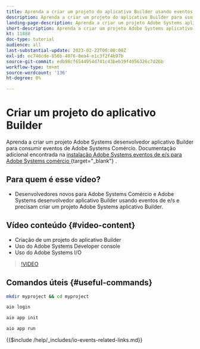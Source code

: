 ```yaml
---
title: Aprenda a criar um projeto do aplicativo Builder usando eventos do Comércio
description: Aprenda a criar um projeto do aplicativo Builder para uso com Comércio eventos
landing-page-description: Aprenda a criar um projeto Adobe Systems aplicativo Builder para usar Adobe Systems eventos Comércio
short-description: Aprenda a criar um projeto Adobe Systems aplicativo Builder para usar Adobe Systems eventos Comércio
kt: 11888
doc-type: tutorial
audience: all
last-substantial-update: 2023-02-22T00:00:00Z
exl-id: ec746cde-856b-4076-8ea4-e1c3f2f4b97b
source-git-commit: edb98cf6544954d741c43beb39f4056326c7d26b
workflow-type: tm+mt
source-wordcount: '136'
ht-degree: 0%

---
```


# Criar um projeto do aplicativo Builder

Aprenda a criar um projeto Adobe Systems desenvolvedor aplicativo Builder para consumir eventos de Adobe Systems Comércio. Documentação adicional encontrada na [ instalação Adobe Systems eventos de e/s para Adobe Systems comércio ](https://developer.adobe.com/commerce/events/get-started/installation/) {target="_blank"} .

## Para quem é esse vídeo?

* Desenvolvedores novos para Adobe Systems Comércio e Adobe Systems desenvolvedor aplicativo Builder usando eventos de e/s e precisam criar um projeto Adobe Systems aplicativo Builder.

## Vídeo conteúdo {#video-content}

* Criação de um projeto do aplicativo Builder
* Uso do Adobe Systems Developer console
* Uso do Adobe Systems I/O

>[!VIDEO](https://video.tv.adobe.com/v/3415797?quality=12&learn=on)

## Comandos úteis {#useful-commands}

```bash
mkdir myproject && cd myproject

aio login

aio app init

aio app run
```

{{$include /help/_includes/io-events-related-links.md}}
